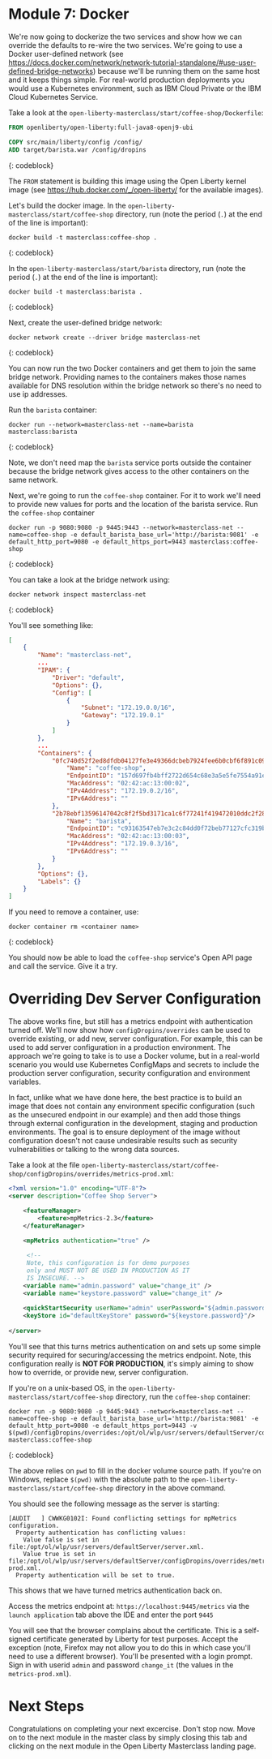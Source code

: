 # Module 7: Docker

We're now going to dockerize the two services and show how we can override the defaults to re-wire the two services.  We're going to use a Docker user-defined network (see https://docs.docker.com/network/network-tutorial-standalone/#use-user-defined-bridge-networks) because we'll be running them on the same host and it keeps things simple.  For real-world production deployments you would use a Kubernetes environment, such as IBM Cloud Private or the IBM Cloud Kubernetes Service.

Take a look at the `open-liberty-masterclass/start/coffee-shop/Dockerfile`:

```Dockerfile
FROM openliberty/open-liberty:full-java8-openj9-ubi

COPY src/main/liberty/config /config/
ADD target/barista.war /config/dropins
```
{: codeblock}


The `FROM` statement is building this image using the Open Liberty kernel image (see https://hub.docker.com/_/open-liberty/ for the available images).

Let's build the docker image.  In the `open-liberty-masterclass/start/coffee-shop` directory, run (note the period (`.`) at the end of the line is important):

```
docker build -t masterclass:coffee-shop .
```
{: codeblock}

In the `open-liberty-masterclass/start/barista` directory, run (note the period (`.`) at the end of the line is important):

```
docker build -t masterclass:barista .
```
{: codeblock}

Next, create the user-defined bridge network:

```
docker network create --driver bridge masterclass-net
```
{: codeblock}

You can now run the two Docker containers and get them to join the same bridge network.  Providing names to the containers makes those names available for DNS resolution within the bridge network so there's no need to use ip addresses.

Run the `barista` container:

```
docker run --network=masterclass-net --name=barista masterclass:barista
```
{: codeblock}


Note, we don't need map the `barista` service ports outside the container because the bridge network gives access to the other containers on the same network.

Next, we're going to run the `coffee-shop` container.  For it to work we'll need to provide new values for ports and the location of the barista service.  Run the `coffee-shop` container

```
docker run -p 9080:9080 -p 9445:9443 --network=masterclass-net --name=coffee-shop -e default_barista_base_url='http://barista:9081' -e default_http_port=9080 -e default_https_port=9443 masterclass:coffee-shop
```
{: codeblock}


You can take a look at the bridge network using:

```
docker network inspect masterclass-net
```
{: codeblock}

You'll see something like:

```JSON
[
    {
        "Name": "masterclass-net",
        ...
        "IPAM": {
            "Driver": "default",
            "Options": {},
            "Config": [
                {
                    "Subnet": "172.19.0.0/16",
                    "Gateway": "172.19.0.1"
                }
            ]
        },
        ...
        "Containers": {
            "0fc740d52f2ed8dfdb04127fe3e49366dcbeb7924fee6b0cbf6f891c0909b0e8": {
                "Name": "coffee-shop",
                "EndpointID": "157d697fb4bff2722d654c68e3a5e5fe7554a91e860213d22362cd7cc074fc8f",
                "MacAddress": "02:42:ac:13:00:02",
                "IPv4Address": "172.19.0.2/16",
                "IPv6Address": ""
            },
            "2b78ebf13596147042c8f2f5bd3171ca1c6f77241f419472010ddc2f28fd7a0c": {
                "Name": "barista",
                "EndpointID": "c93163547eb7e3c2c84dd0f72beb77127cfc319b6d9d7f6d9d99e17b85ff6d30",
                "MacAddress": "02:42:ac:13:00:03",
                "IPv4Address": "172.19.0.3/16",
                "IPv6Address": ""
            }
        },
        "Options": {},
        "Labels": {}
    }
]
```
If you need to remove a container, use:

```
docker container rm <container name>
```
{: codeblock}

You should now be able to load the `coffee-shop` service's Open API page and call the service.  Give it a try.

# Overriding Dev Server Configuration

The above works fine, but still has a metrics endpoint with authentication turned off.  We'll now show how `configDropins/overrides` can be used to override existing, or add new, server configuration.  For example, this can be used to add server configuration in a production environment.  The approach we're going to take is to use a Docker volume, but in a real-world scenario you would use Kubernetes ConfigMaps and secrets to include the production server configuration, security configuration and environment variables.  

In fact, unlike what we have done here, the best practice is to build an image that does not contain any environment specific configuration (such as the unsecured endpoint in our example) and then add those things through external configuration in the development, staging and production environments.  The goal is to ensure deployment of the image without configuration doesn't not cause undesirable results such as security vulnerabilities or talking to the wrong data sources.

Take a look at the file `open-liberty-masterclass/start/coffee-shop/configDropins/overrides/metrics-prod.xml`:

```XML
<?xml version="1.0" encoding="UTF-8"?>
<server description="Coffee Shop Server">

    <featureManager>
        <feature>mpMetrics-2.3</feature>
    </featureManager>
    
    <mpMetrics authentication="true" />

     <!-- 
     Note, this configuration is for demo purposes
     only and MUST NOT BE USED IN PRODUCTION AS IT 
     IS INSECURE. -->  
    <variable name="admin.password" value="change_it" />
    <variable name="keystore.password" value="change_it" />
    
    <quickStartSecurity userName="admin" userPassword="${admin.password}"/>
    <keyStore id="defaultKeyStore" password="${keystore.password}"/>    
     
</server>
```
You'll see that this turns metrics authentication on and sets up some simple security required for securing/accessing the metrics endpoint.  Note, this configuration really is **NOT FOR PRODUCTION**, it's simply aiming to show how to override, or provide new, server configuration.

If you're on a unix-based OS, in the `open-liberty-masterclass/start/coffee-shop` directory, run the `coffee-shop` container:

```
docker run -p 9080:9080 -p 9445:9443 --network=masterclass-net --name=coffee-shop -e default_barista_base_url='http://barista:9081' -e default_http_port=9080 -e default_https_port=9443 -v $(pwd)/configDropins/overrides:/opt/ol/wlp/usr/servers/defaultServer/configDropins/overrides  masterclass:coffee-shop
```
{: codeblock}

The above relies on `pwd` to fill in the docker volume source path.  If you're on Windows, replace `$(pwd)` with the absolute path to the `open-liberty-masterclass/start/coffee-shop` directory in the above command.

You should see the following message as the server is starting:

```
[AUDIT   ] CWWKG0102I: Found conflicting settings for mpMetrics configuration.
  Property authentication has conflicting values:
    Value false is set in file:/opt/ol/wlp/usr/servers/defaultServer/server.xml.
    Value true is set in file:/opt/ol/wlp/usr/servers/defaultServer/configDropins/overrides/metrics-prod.xml.
  Property authentication will be set to true.
```
This shows that we have turned metrics authentication back on.

Access the metrics endpoint at: `https://localhost:9445/metrics` via the `launch application` tab above the IDE and enter the port `9445`

You will see that the browser complains about the certificate.  This is a self-signed certificate generated by Liberty for test purposes.  Accept the exception (note,  Firefox may not allow you to do this in which case you'll need to use a different browser).  You'll be presented with a login prompt.  Sign in with userid `admin` and password `change_it` (the values in the `metrics-prod.xml`).

# Next Steps

Congratulations on completing your next excercise. Don't stop now. Move on to the next module in the master class by simply closing this tab and clicking on the next module in the Open Liberty Masterclass landing page.